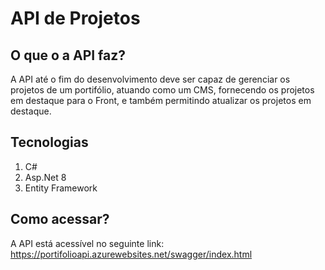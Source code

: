 # API de Projetos

## O que o a API faz?
A API até o fim do desenvolvimento deve ser capaz de gerenciar os projetos de um portifólio, atuando como um CMS, fornecendo os projetos em destaque para o Front, e também permitindo atualizar os projetos em destaque.
## Tecnologias 
1. C#
2. Asp.Net 8
3. Entity Framework



## Como acessar?
A API está acessível no seguinte link: https://portifolioapi.azurewebsites.net/swagger/index.html
